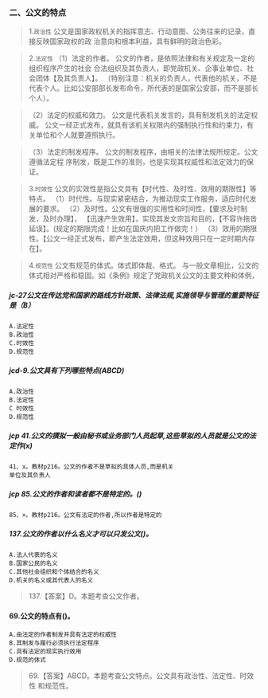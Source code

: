 ### 二、公文的特点
>   1.`政治性`
        公文是国家政权机关的指挥意志、行动意图、公务往来的记录，直接反映国家政权的政
        治意向和根本利益，具有鲜明的政治色彩。
        
>   2.`法定性`
    （1）法定的作者。
        公文的作者，是依照法律和有关规定及一定的组织程序产生的社会
        合法组织及其负责人，即党政机关、企事业单位、社会团体【及其负责人】。
        （特别注意：机关的负责人，代表他的机关，不是代表个人。比如公安部部长发布命令，所代表的是国家公安部，而不是部长个人）。
            
>   （2）法定的权威和效力。
        公文是代表机关发言的，具有制发机关的法定权威。
        公文一经正式发布，就具有该机关权限内的强制执行性和约束力，有关单位和个人就要遵照执行。
            
>   （3）法定的制发程序。
            公文的制发程序，由相关的法律法规所规定。公文遵循法定程
            序制发，既是工作的准则，也是实现其权威性和法定效力的保证。
            
>   3.`时效性`
        公文的实效性是指公文具有【时代性、及时性、效用的期限性】等特点。
        （1）时代性。与现实紧密结合，为推动现实工作服务，适应时代发展的要求。
        （2）及时性。公文有很强的实用性和时间性，【要求及时制发，及时办理】，
        【迅速产生效用】，实现其发文宗旨和目的，【不容许拖沓延误】。(规定的期限完成！比如在国庆内把工作做完！）
        （3）效用的期限性。【公文一经正式发布，即产生法定效用，但这种效用只在一定时期内存在】。
        
>   4.`规范性`
        公文有规范的体式。体式即体裁、格式。
        与一般文章相比，公文的体式相对严格和稳固。如《条例》规定了党政机关公文的主要文种和体例，

##### jc-27公文在传达党和国家的路线方针政策、法律法规,实施领导与管理的重要特征是（B）
    A.法定性
    B.政治性
    C.时效性
    D.规范性        

##### jcd-9.公文具有下列哪些特点(ABCD)
    A.政治性
    B.法定性
    C 时效性
    D.规范性    

##### jcp 41.公文的撰拟一般由秘书或业务部门人员起草,这些草拟的人员就是公文的法定作(x)
    41、x。教材p216。公文的作者不是草拟的具体人员,而是机关
    单位及其负责人    

##### jcp 85.公文的作者和读者都不是特定的。()
    85、×。教材p216。公文有法定的作者,所以作者是特定的    

##### 137.公文的作者以什么名义才可以只发公文()。
    A.法人代表的名义
    B.国家公民的名义
    C.其他社会组织和个体结合的名义
    D.机关的名义或其代表人的名义
>   137.【答案】D。本题考查公文作者。    

#### 69.公文的特点有()。
    A.由法定的作者制发并具有法定的权威性
    B.其制发与履行必须执行法定程序
    C.具有法定的现实执行效用
    D.规范的体式
>   69.【答案】ABCD。本题考查公文特点。公文具有政治性、法定性、时效性
    和规范性。